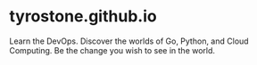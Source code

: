 # tyrostone.github.io

Learn the DevOps. Discover the worlds of Go, Python, and Cloud Computing.
Be the change you wish to see in the world. 
